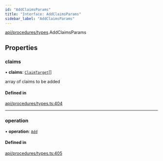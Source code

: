 ```yaml
---
id: "AddClaimsParams"
title: "Interface: AddClaimsParams"
sidebar_label: "AddClaimsParams"
---
```


[api/procedures/types](../../../../../modules/API/Procedures/Types/Types.md).AddClaimsParams

## Properties

### claims

• **claims**: [`ClaimTarget`](../../../../Types/ClaimTarget/ClaimTarget.md)[]

array of claims to be added

#### Defined in

[api/procedures/types.ts:404](https://github.com/PolymeshAssociation/polymesh-sdk/blob/daafaa68f/src/api/procedures/types.ts#L404)

___

### operation

• **operation**: [`Add`](../../../../../enums/API/Procedures/Types/ClaimOperation/ClaimOperation.md#add)

#### Defined in

[api/procedures/types.ts:405](https://github.com/PolymeshAssociation/polymesh-sdk/blob/daafaa68f/src/api/procedures/types.ts#L405)

